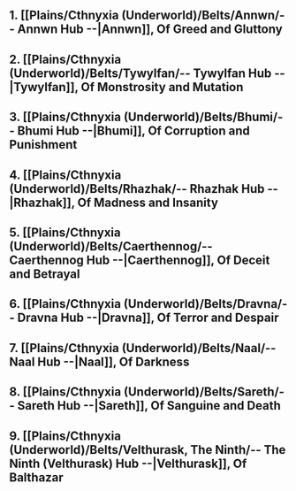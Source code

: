 ## 1. [[Plains/Cthnyxia (Underworld)/Belts/Annwn/-- Annwn Hub --|Annwn]], Of Greed and Gluttony
## 2. [[Plains/Cthnyxia (Underworld)/Belts/Tywylfan/-- Tywylfan Hub --|Tywylfan]], Of Monstrosity and Mutation
## 3. [[Plains/Cthnyxia (Underworld)/Belts/Bhumi/-- Bhumi Hub --|Bhumi]], Of Corruption and Punishment
## 4. [[Plains/Cthnyxia (Underworld)/Belts/Rhazhak/-- Rhazhak Hub --|Rhazhak]], Of Madness and Insanity
## 5. [[Plains/Cthnyxia (Underworld)/Belts/Caerthennog/-- Caerthennog Hub --|Caerthennog]], Of Deceit and Betrayal
## 6. [[Plains/Cthnyxia (Underworld)/Belts/Dravna/-- Dravna Hub --|Dravna]], Of Terror and Despair
## 7. [[Plains/Cthnyxia (Underworld)/Belts/Naal/-- Naal Hub --|Naal]], Of Darkness
## 8. [[Plains/Cthnyxia (Underworld)/Belts/Sareth/-- Sareth Hub --|Sareth]], Of Sanguine and Death
## 9. [[Plains/Cthnyxia (Underworld)/Belts/Velthurask, The Ninth/-- The Ninth (Velthurask) Hub --|Velthurask]], Of Balthazar